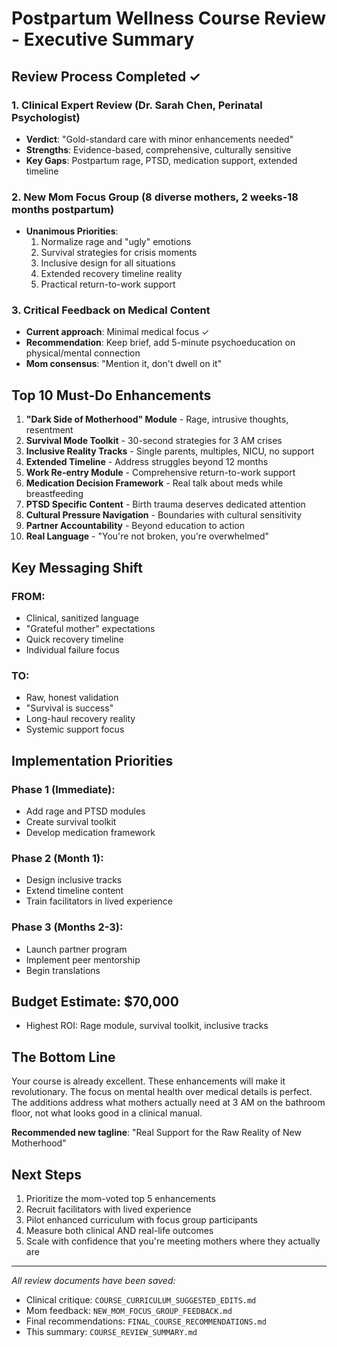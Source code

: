 # Postpartum Wellness Course Review - Executive Summary

## Review Process Completed ✓

### 1. Clinical Expert Review (Dr. Sarah Chen, Perinatal Psychologist)
- **Verdict**: "Gold-standard care with minor enhancements needed"
- **Strengths**: Evidence-based, comprehensive, culturally sensitive
- **Key Gaps**: Postpartum rage, PTSD, medication support, extended timeline

### 2. New Mom Focus Group (8 diverse mothers, 2 weeks-18 months postpartum)
- **Unanimous Priorities**:
  1. Normalize rage and "ugly" emotions
  2. Survival strategies for crisis moments
  3. Inclusive design for all situations
  4. Extended recovery timeline reality
  5. Practical return-to-work support

### 3. Critical Feedback on Medical Content
- **Current approach**: Minimal medical focus ✓
- **Recommendation**: Keep brief, add 5-minute psychoeducation on physical/mental connection
- **Mom consensus**: "Mention it, don't dwell on it"

## Top 10 Must-Do Enhancements

1. **"Dark Side of Motherhood" Module** - Rage, intrusive thoughts, resentment
2. **Survival Mode Toolkit** - 30-second strategies for 3 AM crises
3. **Inclusive Reality Tracks** - Single parents, multiples, NICU, no support
4. **Extended Timeline** - Address struggles beyond 12 months
5. **Work Re-entry Module** - Comprehensive return-to-work support
6. **Medication Decision Framework** - Real talk about meds while breastfeeding
7. **PTSD Specific Content** - Birth trauma deserves dedicated attention
8. **Cultural Pressure Navigation** - Boundaries with cultural sensitivity
9. **Partner Accountability** - Beyond education to action
10. **Real Language** - "You're not broken, you're overwhelmed"

## Key Messaging Shift

### FROM:
- Clinical, sanitized language
- "Grateful mother" expectations
- Quick recovery timeline
- Individual failure focus

### TO:
- Raw, honest validation
- "Survival is success"
- Long-haul recovery reality
- Systemic support focus

## Implementation Priorities

### Phase 1 (Immediate):
- Add rage and PTSD modules
- Create survival toolkit
- Develop medication framework

### Phase 2 (Month 1):
- Design inclusive tracks
- Extend timeline content
- Train facilitators in lived experience

### Phase 3 (Months 2-3):
- Launch partner program
- Implement peer mentorship
- Begin translations

## Budget Estimate: $70,000
- Highest ROI: Rage module, survival toolkit, inclusive tracks

## The Bottom Line

Your course is already excellent. These enhancements will make it revolutionary. The focus on mental health over medical details is perfect. The additions address what mothers actually need at 3 AM on the bathroom floor, not what looks good in a clinical manual.

**Recommended new tagline**: "Real Support for the Raw Reality of New Motherhood"

## Next Steps
1. Prioritize the mom-voted top 5 enhancements
2. Recruit facilitators with lived experience
3. Pilot enhanced curriculum with focus group participants
4. Measure both clinical AND real-life outcomes
5. Scale with confidence that you're meeting mothers where they actually are

---

*All review documents have been saved:*
- Clinical critique: `COURSE_CURRICULUM_SUGGESTED_EDITS.md`
- Mom feedback: `NEW_MOM_FOCUS_GROUP_FEEDBACK.md`
- Final recommendations: `FINAL_COURSE_RECOMMENDATIONS.md`
- This summary: `COURSE_REVIEW_SUMMARY.md`